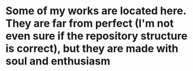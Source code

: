 # Some of my works are located here. They are far from perfect (I'm not even sure if the repository structure is correct), but they are made with soul and enthusiasm
